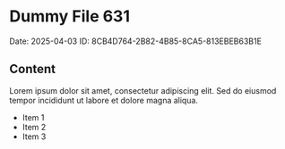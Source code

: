 # Dummy File 631

Date: 2025-04-03
ID: 8CB4D764-2B82-4B85-8CA5-813EBEB63B1E

## Content

Lorem ipsum dolor sit amet, consectetur adipiscing elit.
Sed do eiusmod tempor incididunt ut labore et dolore magna aliqua.

* Item 1
* Item 2
* Item 3
